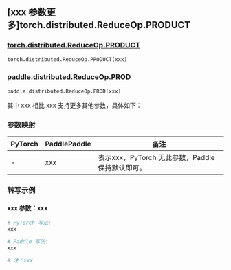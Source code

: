 ## [xxx 参数更多]torch.distributed.ReduceOp.PRODUCT

### [torch.distributed.ReduceOp.PRODUCT](https://pytorch.org/docs/stable/distributed.html#torch.distributed.ReduceOp.PRODUCT)

```python
torch.distributed.ReduceOp.PRODUCT(xxx)
```

### [paddle.distributed.ReduceOp.PROD]()

```python
paddle.distributed.ReduceOp.PROD(xxx)
```

其中 xxx 相比 xxx 支持更多其他参数，具体如下：

### 参数映射

| PyTorch | PaddlePaddle | 备注 |
| ------- | ------------ | ---- |
|    -    |    xxx    | 表示xxx，PyTorch 无此参数，Paddle 保持默认即可。 |

### 转写示例

#### xxx 参数：xxx
``` python
# PyTorch 写法:
xxx

# Paddle 写法:
xxx

# 注：xxx
```
